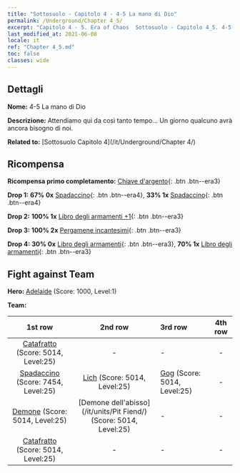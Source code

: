 ```yaml
---
title: "Sottosuolo - Capitolo 4 - 4-5 La mano di Dio"
permalink: /Underground/Chapter 4_5/
excerpt: "Capitolo 4 - 5. Era of Chaos  Sottosuolo - Capitolo 4_5. 4-5 La mano di Dio"
last_modified_at: 2021-06-08
locale: it
ref: "Chapter 4_5.md"
toc: false
classes: wide
---
```


## Dettagli

 **Nome:** 4-5 La mano di Dio

 **Descrizione:** Attendiamo qui da così tanto tempo... Un giorno qualcuno avrà ancora bisogno di noi.

 **Related to:** [Sottosuolo Capitolo 4](/it/Underground/Chapter 4/)

## Ricompensa

 **Ricompensa primo completamento:** [Chiave d'argento](/ItemsIT/con_693/){: .btn .btn--era3}

 **Drop 1:** **67% 0x** [Spadaccino](/ItemsIT/unt_193/){: .btn .btn--era4}, **33% 1x** [Spadaccino](/ItemsIT/unt_193/){: .btn .btn--era4}

 **Drop 2:** **100% 1x** [Libro degli armamenti +1](/ItemsIT/mat_25/){: .btn .btn--era3}

 **Drop 3:** **100% 2x** [Pergamene incantesimi](/ItemsIT/con_694/){: .btn .btn--era3}

 **Drop 4:** **30% 0x** [Libro degli armamenti](/ItemsIT/mat_18/){: .btn .btn--era3}, **70% 1x** [Libro degli armamenti](/ItemsIT/mat_18/){: .btn .btn--era3}


## Fight against Team
 **Hero:** [Adelaide](/it/heroes/Adelaide/) (Score: 1000, Level:1)

 **Team:**


  | 1st row | 2nd row | 3rd row | 4th row |
  |:----:|:----:|:----|:----:|
  | [Catafratto](/it/units/Cavalier/) (Score: 5014, Level:25)  | - | - | - |
  | [Spadaccino](/it/units/Swordsman/) (Score: 7454, Level:25)  | [Lich](/it/units/Lich/) (Score: 5014, Level:25)  | [Gog](/it/units/Gog/) (Score: 5014, Level:25)  | - |
  | [Demone](/it/units/Demon/) (Score: 5014, Level:25)  | [Demone dell'abisso](/it/units/Pit Fiend/) (Score: 5014, Level:25)  | - | - |
  | [Catafratto](/it/units/Cavalier/) (Score: 5014, Level:25)  | - | - | - |


